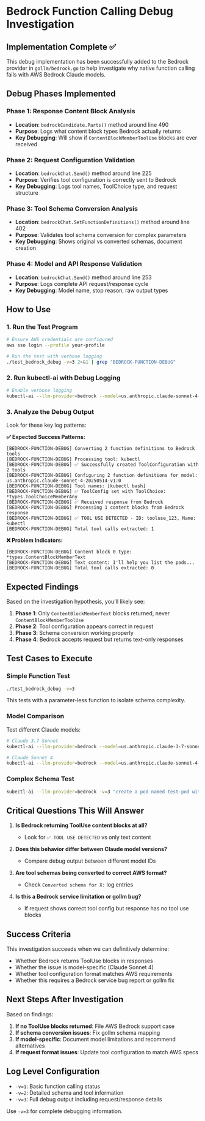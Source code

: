 # Bedrock Function Calling Debug Investigation

## Implementation Complete ✅

This debug implementation has been successfully added to the Bedrock provider in `gollm/bedrock.go` to help investigate why native function calling fails with AWS Bedrock Claude models.

## Debug Phases Implemented

### Phase 1: Response Content Block Analysis
- **Location**: `bedrockCandidate.Parts()` method around line 490
- **Purpose**: Logs what content block types Bedrock actually returns
- **Key Debugging**: Will show if `ContentBlockMemberToolUse` blocks are ever received

### Phase 2: Request Configuration Validation  
- **Location**: `bedrockChat.Send()` method around line 225
- **Purpose**: Verifies tool configuration is correctly sent to Bedrock
- **Key Debugging**: Logs tool names, ToolChoice type, and request structure

### Phase 3: Tool Schema Conversion Analysis
- **Location**: `bedrockChat.SetFunctionDefinitions()` method around line 402
- **Purpose**: Validates tool schema conversion for complex parameters
- **Key Debugging**: Shows original vs converted schemas, document creation

### Phase 4: Model and API Response Validation
- **Location**: `bedrockChat.Send()` method around line 253
- **Purpose**: Logs complete API request/response cycle
- **Key Debugging**: Model name, stop reason, raw output types

## How to Use

### 1. Run the Test Program
```bash
# Ensure AWS credentials are configured
aws sso login --profile your-profile

# Run the test with verbose logging
./test_bedrock_debug -v=3 2>&1 | grep "BEDROCK-FUNCTION-DEBUG"
```

### 2. Run kubectl-ai with Debug Logging
```bash
# Enable verbose logging
kubectl-ai --llm-provider=bedrock --model=us.anthropic.claude-sonnet-4-20250514-v1:0 -v=3 "list pods and tell me which ones are failing"
```

### 3. Analyze the Debug Output

Look for these key log patterns:

**✅ Expected Success Patterns:**
```
[BEDROCK-FUNCTION-DEBUG] Converting 2 function definitions to Bedrock tools
[BEDROCK-FUNCTION-DEBUG] Processing tool: kubectl
[BEDROCK-FUNCTION-DEBUG] ✅ Successfully created ToolConfiguration with 2 tools
[BEDROCK-FUNCTION-DEBUG] Configuring 2 function definitions for model: us.anthropic.claude-sonnet-4-20250514-v1:0
[BEDROCK-FUNCTION-DEBUG] Tool names: [kubectl bash]
[BEDROCK-FUNCTION-DEBUG] ✅ ToolConfig set with ToolChoice: *types.ToolChoiceMemberAny
[BEDROCK-FUNCTION-DEBUG] ✅ Received response from Bedrock
[BEDROCK-FUNCTION-DEBUG] Processing 1 content blocks from Bedrock response
[BEDROCK-FUNCTION-DEBUG] ✅ TOOL USE DETECTED - ID: tooluse_123, Name: kubectl
[BEDROCK-FUNCTION-DEBUG] Total tool calls extracted: 1
```

**❌ Problem Indicators:**
```
[BEDROCK-FUNCTION-DEBUG] Content block 0 type: *types.ContentBlockMemberText
[BEDROCK-FUNCTION-DEBUG] Text content: I'll help you list the pods...
[BEDROCK-FUNCTION-DEBUG] Total tool calls extracted: 0
```

## Expected Findings

Based on the investigation hypothesis, you'll likely see:

1. **Phase 1**: Only `ContentBlockMemberText` blocks returned, never `ContentBlockMemberToolUse`
2. **Phase 2**: Tool configuration appears correct in request  
3. **Phase 3**: Schema conversion working properly
4. **Phase 4**: Bedrock accepts request but returns text-only responses

## Test Cases to Execute

### Simple Function Test
```bash
./test_bedrock_debug -v=3
```
This tests with a parameter-less function to isolate schema complexity.

### Model Comparison
Test different Claude models:
```bash
# Claude 3.7 Sonnet
kubectl-ai --llm-provider=bedrock --model=us.anthropic.claude-3-7-sonnet-20250219-v1:0 -v=3 "what time is it"

# Claude Sonnet 4 
kubectl-ai --llm-provider=bedrock --model=us.anthropic.claude-sonnet-4-20250514-v1:0 -v=3 "what time is it"
```

### Complex Schema Test
```bash
kubectl-ai --llm-provider=bedrock -v=3 "create a pod named test-pod with nginx image"
```

## Critical Questions This Will Answer

1. **Is Bedrock returning ToolUse content blocks at all?**
   - Look for `✅ TOOL USE DETECTED` vs only text content

2. **Does this behavior differ between Claude model versions?**  
   - Compare debug output between different model IDs

3. **Are tool schemas being converted to correct AWS format?**
   - Check `Converted schema for X:` log entries

4. **Is this a Bedrock service limitation or gollm bug?**
   - If request shows correct tool config but response has no tool use blocks

## Success Criteria

This investigation succeeds when we can definitively determine:
- Whether Bedrock returns ToolUse blocks in responses
- Whether the issue is model-specific (Claude Sonnet 4) 
- Whether tool configuration format matches AWS requirements
- Whether this requires a Bedrock service bug report or gollm fix

## Next Steps After Investigation

Based on findings:

1. **If no ToolUse blocks returned**: File AWS Bedrock support case
2. **If schema conversion issues**: Fix gollm schema mapping  
3. **If model-specific**: Document model limitations and recommend alternatives
4. **If request format issues**: Update tool configuration to match AWS specs

## Log Level Configuration

- `-v=1`: Basic function calling status
- `-v=2`: Detailed schema and tool information  
- `-v=3`: Full debug output including request/response details

Use `-v=3` for complete debugging information.